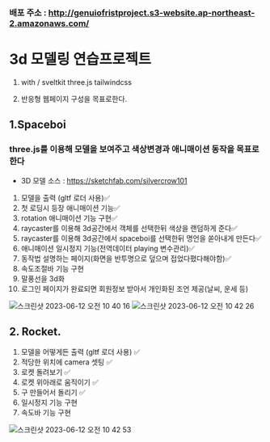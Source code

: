 ### 배포 주소 : http://genuiofristproject.s3-website.ap-northeast-2.amazonaws.com/

# 3d 모델링 연습프로젝트

1. with / sveltkit three.js tailwindcss

2. 반응형 웹페이지 구성을 목표로한다.


## 1.Spaceboi

### three.js를 이용해 모델을 보여주고 색상변경과 애니매이션 동작을 목표로한다

- 3D 모델 소스 : https://sketchfab.com/silvercrow101

1. 모델을 출력 (gltf 로더 사용)✅
2. 첫 로딩시 등장 애니매이션 기능✅
3. rotation 애니매이션 기능 구현✅
4. raycaster를 이용해 3d공간에서 객체를 선택한뒤 색상을 랜덤하게 준다✅
5. raycaster를 이용해 3d공간에서 spaceboi를 선택한뒤 명언을 쏟아내게 만든다✅
6. 애니매이션 일시정지 기능(전역데이터 playing 변수관리)✅
7. 동작법 설명하는 페이지(화면을 반투명으로 덮으며 접었다폈다해야함)✅
8. 속도조절바 기능 구현
9. 말풍선을 3d화
10. 로그인 페이지가 완료되면 회원정보 받아서 개인화된 조언 제공(날씨, 운세 등)

![스크린샷 2023-06-12 오전 10 40 16](https://github.com/junsobi/3dModeling-Practice/assets/127650045/84898d58-9bd2-42d9-8c5b-a66d7f6d369e)
![스크린샷 2023-06-12 오전 10 42 26](https://github.com/junsobi/3dModeling-Practice/assets/127650045/fd77a602-be3b-4bfc-ad78-71087f7ab7fc)


## 2. Rocket.

1. 모델을 어떻게든 출력 (gltf 로더 사용) ✅
2. 적당한 위치에 camera 셋팅 ✅
3. 로켓 돌려보기 ✅
4. 로켓 위아래로 움직이기 ✅
5. 구 만들어서 돌리기 ✅
6. 일시정지 기능 구현
7. 속도바 기능 구현

![스크린샷 2023-06-12 오전 10 42 53](https://github.com/junsobi/3dModeling-Practice/assets/127650045/a0ca5491-f6e7-4d1e-ac88-fc5230fc4d1c)

